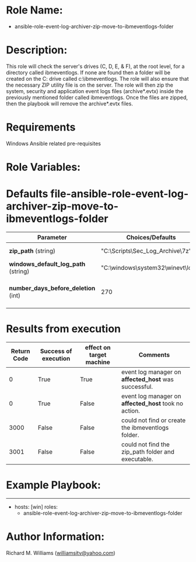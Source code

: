 # Role Name:
- ansible-role-event-log-archiver-zip-move-to-ibmeventlogs-folder

# Description:
This role will check the server's drives (C, D, E, & F), at the root level, for
a directory called ibmeventlogs.   If none are found then a folder will be
created on the C: drive called c:\\ibmeventlogs.   The role will also ensure
that the necessary ZIP utility file is on the server.  The role will then zip
the system, security and application event logs files (archive*.evtx) inside the
previously mentioned folder called ibmeventlogs.   Once the files are zipped,
then the playbook will remove the archive*.evtx files.

# Requirements
Windows Ansible related pre-requisites

# Role Variables:
# Defaults file-ansible-role-event-log-archiver-zip-move-to-ibmeventlogs-folder

Parameter | Choices/Defaults|Comments
----------|-----------------|--------
__zip_path__  (string)|"C:\\Scripts\\Sec_Log_Archive\\7z"|default zip path
__windows_default_log_path__ (string)|"C:\\windows\\system32\\winevt\\logs"|default log path
__number_days_before_deletion__ (int) |270|# of days old before it will delete file

# Results from execution

Return Code | Success of execution| effect on target machine | Comments
----------|-----------------|--------|---------
0 | True | True | event log manager on __affected_host__  was successful.
0 | True | False | event log manager on  __affected_host__ took no action.
3000 | False | False | could not find or create the ibmeventlogs folder.
3001 | False | False | could not find the zip_path folder and executable.


# Example Playbook:
---
 - hosts: [win]
   roles:
   - ansible-role-event-log-archiver-zip-move-to-ibmeventlogs-folder


# Author Information:
Richard M. Williams (williamsitv@yahoo.com)
